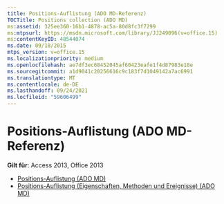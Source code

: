 ```yaml
---
title: Positions-Auflistung (ADO MD-Referenz)
TOCTitle: Positions collection (ADO MD)
ms:assetid: 325ee360-16b1-4878-ac5a-80d8fc3f7299
ms:mtpsurl: https://msdn.microsoft.com/library/JJ249096(v=office.15)
ms:contentKeyID: 48544074
ms.date: 09/18/2015
mtps_version: v=office.15
ms.localizationpriority: medium
ms.openlocfilehash: ae7df3ec68452045af60423eafe1f4d87983e18e
ms.sourcegitcommit: a1d9041c20256616c9c183f7d1049142a7ac6991
ms.translationtype: MT
ms.contentlocale: de-DE
ms.lasthandoff: 09/24/2021
ms.locfileid: "59606499"
---
```

# <a name="positions-collection-ado-md-reference"></a>Positions-Auflistung (ADO MD-Referenz)

**Gilt für**: Access 2013, Office 2013

- [Positions-Auflistung (ADO MD)](positions-collection-ado-md.md)
- [Positions-Auflistung (Eigenschaften, Methoden und Ereignisse) (ADO MD)](positions-collection-properties-methods-and-events-ado-md.md)


